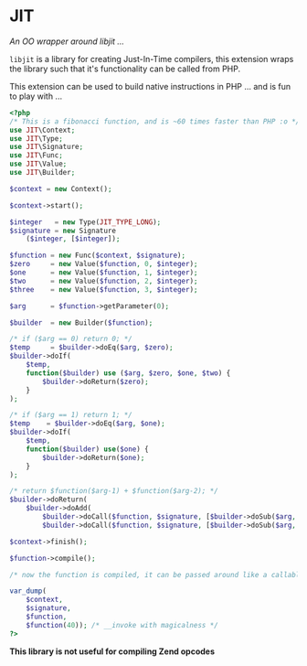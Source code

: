 JIT
===
*An OO wrapper around libjit ...*

```libjit``` is a library for creating Just-In-Time compilers, this extension wraps the library such that it's functionality can be called from PHP.

This extension can be used to build native instructions in PHP ... and is fun to play with ...

```php
<?php
/* This is a fibonacci function, and is ~60 times faster than PHP :o */
use JIT\Context;
use JIT\Type;
use JIT\Signature;
use JIT\Func;
use JIT\Value;
use JIT\Builder;

$context = new Context();

$context->start();

$integer   = new Type(JIT_TYPE_LONG);
$signature = new Signature
	($integer, [$integer]);

$function = new Func($context, $signature);
$zero     = new Value($function, 0, $integer);
$one      = new Value($function, 1, $integer);
$two      = new Value($function, 2, $integer);
$three    = new Value($function, 3, $integer);

$arg      = $function->getParameter(0);

$builder  = new Builder($function);

/* if ($arg == 0) return 0; */
$temp     = $builder->doEq($arg, $zero);
$builder->doIf(
	$temp,
	function($builder) use ($arg, $zero, $one, $two) {
		$builder->doReturn($zero);
	}
);

/* if ($arg == 1) return 1; */
$temp    = $builder->doEq($arg, $one);
$builder->doIf(
	$temp,
	function($builder) use($one) {
		$builder->doReturn($one);
	}
);

/* return $function($arg-1) + $function($arg-2); */
$builder->doReturn(
	$builder->doAdd(
		$builder->doCall($function, $signature, [$builder->doSub($arg, $one)], 0),
		$builder->doCall($function, $signature, [$builder->doSub($arg, $two)], 0)));

$context->finish();

$function->compile();

/* now the function is compiled, it can be passed around like a callable ... */

var_dump(
	$context, 
	$signature,
	$function,
	$function(40)); /* __invoke with magicalness */
?>
```

**This library is not useful for compiling Zend opcodes**
